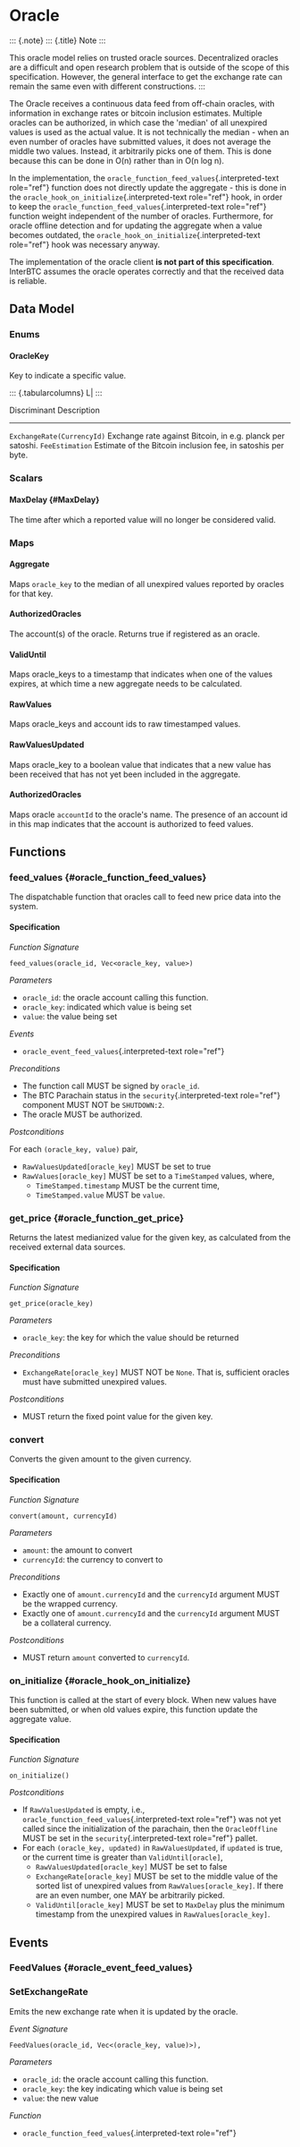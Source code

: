 Oracle
======

::: {.note}
::: {.title}
Note
:::

This oracle model relies on trusted oracle sources. Decentralized
oracles are a difficult and open research problem that is outside of the
scope of this specification. However, the general interface to get the
exchange rate can remain the same even with different constructions.
:::

The Oracle receives a continuous data feed from off-chain oracles, with
information in exchange rates or bitcoin inclusion estimates. Multiple
oracles can be authorized, in which case the \'median\' of all unexpired
values is used as the actual value. It is not technically the median -
when an even number of oracles have submitted values, it does not
average the middle two values. Instead, it arbitrarily picks one of
them. This is done because this can be done in O(n) rather than in O(n
log n).

In the implementation, the
`oracle_function_feed_values`{.interpreted-text role="ref"} function
does not directly update the aggregate - this is done in the
`oracle_hook_on_initialize`{.interpreted-text role="ref"} hook, in order
to keep the `oracle_function_feed_values`{.interpreted-text role="ref"}
function weight independent of the number of oracles. Furthermore, for
oracle offline detection and for updating the aggregate when a value
becomes outdated, the `oracle_hook_on_initialize`{.interpreted-text
role="ref"} hook was necessary anyway.

The implementation of the oracle client **is not part of this
specification**. InterBTC assumes the oracle operates correctly and that
the received data is reliable.

Data Model
----------

### Enums

#### OracleKey

Key to indicate a specific value.

::: {.tabularcolumns}
L\|
:::

  Discriminant                 Description
  ---------------------------- --------------------------------------------------------------
  `ExchangeRate(CurrencyId)`   Exchange rate against Bitcoin, in e.g. planck per satoshi.
  `FeeEstimation`              Estimate of the Bitcoin inclusion fee, in satoshis per byte.

### Scalars

#### MaxDelay {#MaxDelay}

The time after which a reported value will no longer be considered
valid.

### Maps

#### Aggregate

Maps `oracle_key` to the median of all unexpired values reported by
oracles for that key.

#### AuthorizedOracles

The account(s) of the oracle. Returns true if registered as an oracle.

#### ValidUntil

Maps oracle\_keys to a timestamp that indicates when one of the values
expires, at which time a new aggregate needs to be calculated.

#### RawValues

Maps oracle\_keys and account ids to raw timestamped values.

#### RawValuesUpdated

Maps oracle\_key to a boolean value that indicates that a new value has
been received that has not yet been included in the aggregate.

#### AuthorizedOracles

Maps oracle `accountId` to the oracle\'s name. The presence of an
account id in this map indicates that the account is authorized to feed
values.

Functions
---------

### feed\_values {#oracle_function_feed_values}

The dispatchable function that oracles call to feed new price data into
the system.

#### Specification

*Function Signature*

`feed_values(oracle_id, Vec<oracle_key, value>)`

*Parameters*

-   `oracle_id`: the oracle account calling this function.
-   `oracle_key`: indicated which value is being set
-   `value`: the value being set

*Events*

-   `oracle_event_feed_values`{.interpreted-text role="ref"}

*Preconditions*

-   The function call MUST be signed by `oracle_id`.
-   The BTC Parachain status in the `security`{.interpreted-text
    role="ref"} component MUST NOT be `SHUTDOWN:2`.
-   The oracle MUST be authorized.

*Postconditions*

For each `(oracle_key, value)` pair,

-   `RawValuesUpdated[oracle_key]` MUST be set to true
-   `RawValues[oracle_key]` MUST be set to a `TimeStamped` values,
    where,
    -   `TimeStamped.timestamp` MUST be the current time,
    -   `TimeStamped.value` MUST be `value`.

### get\_price {#oracle_function_get_price}

Returns the latest medianized value for the given key, as calculated
from the received external data sources.

#### Specification

*Function Signature*

`get_price(oracle_key)`

*Parameters*

-   `oracle_key`: the key for which the value should be returned

*Preconditions*

-   `ExchangeRate[oracle_key]` MUST NOT be `None`. That is, sufficient
    oracles must have submitted unexpired values.

*Postconditions*

-   MUST return the fixed point value for the given key.

### convert

Converts the given amount to the given currency.

#### Specification

*Function Signature*

`convert(amount, currencyId)`

*Parameters*

-   `amount`: the amount to convert
-   `currencyId`: the currency to convert to

*Preconditions*

-   Exactly one of `amount.currencyId` and the `currencyId` argument
    MUST be the wrapped currency.
-   Exactly one of `amount.currencyId` and the `currencyId` argument
    MUST be a collateral currency.

*Postconditions*

-   MUST return `amount` converted to `currencyId`.

### on\_initialize {#oracle_hook_on_initialize}

This function is called at the start of every block. When new values
have been submitted, or when old values expire, this function update the
aggregate value.

#### Specification

*Function Signature*

`on_initialize()`

*Postconditions*

-   If `RawValuesUpdated` is empty, i.e.,
    `oracle_function_feed_values`{.interpreted-text role="ref"} was not
    yet called since the initialization of the parachain, then the
    `OracleOffline` MUST be set in the `security`{.interpreted-text
    role="ref"} pallet.
-   For each `(oracle_key, updated)` in `RawValuesUpdated`, if `updated`
    is true, or the current time is greater than `ValidUntil[oracle]`,
    -   `RawValuesUpdated[oracle_key]` MUST be set to false
    -   `ExchangeRate[oracle_key]` MUST be set to the middle value of
        the sorted list of unexpired values from
        `RawValues[oracle_key]`. If there are an even number, one MAY be
        arbitrarily picked.
    -   `ValidUntil[oracle_key]` MUST be set to `MaxDelay` plus the
        minimum timestamp from the unexpired values in
        `RawValues[oracle_key]`.

Events
------

### FeedValues {#oracle_event_feed_values}

### SetExchangeRate

Emits the new exchange rate when it is updated by the oracle.

*Event Signature*

`FeedValues(oracle_id, Vec<(oracle_key, value)>),`

*Parameters*

-   `oracle_id`: the oracle account calling this function.
-   `oracle_key`: the key indicating which value is being set
-   `value`: the new value

*Function*

-   `oracle_function_feed_values`{.interpreted-text role="ref"}
